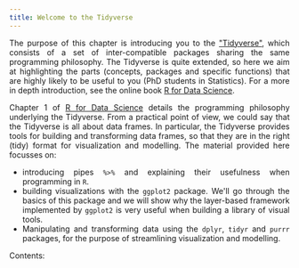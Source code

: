 ```yaml
---
title: Welcome to the Tidyverse
---
```


<style>
body {
text-align: justify}
</style>

The purpose of this chapter is introducing you to the ["Tidyverse"](https://www.tidyverse.org/), which consists of a set of inter-compatible packages sharing the same programming philosophy. The Tidyverse is quite extended, so here we aim at highlighting the parts (concepts, packages and specific functions) that are highly likely to be useful to you (PhD students in Statistics). For a more in depth introduction, see the online book [R for Data Science](https://r4ds.had.co.nz).

Chapter 1 of [R for Data Science](https://r4ds.had.co.nz) details the programming philosophy underlying the Tidyverse. From a practical point of view, we could say that the Tidyverse is all about data frames. In particular, the Tidyverse provides tools for building and transforming data frames, so that they are in the right (tidy) format for visualization and modelling. The material provided here focusses on:

   - introducing pipes `%>%` and explaining their usefulness when programming in `R`.
   - building visualizations with the `ggplot2` package. We'll go through the basics of this package and we will show why the layer-based framework implemented by `ggplot2` is very useful when building a library of visual tools.
   - Manipulating and transforming data using the `dplyr`, `tidyr` and `purrr` packages, for the purpose of streamlining visualization and modelling.
   
Contents:
